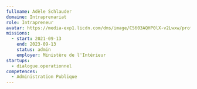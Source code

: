```yaml
---
fullname: Adèle Schlauder
domaine: Intraprenariat
role: Intrapreneur
avatar: https://media-exp1.licdn.com/dms/image/C5603AQHP0lX-v2Lwxw/profile-displayphoto-shrink_800_800/0/1517002924561?e=1642032000&v=beta&t=ltG-jyiAUfisr-GnQ0qZ_dQoquqA9YVlMjlQfVGLCmA
missions:
  - start: 2021-09-13
    end: 2023-09-13
    status: admin
    employer: Ministère de l'Intérieur
startups:
  - dialogue.operationnel
competences:
  - Administration Publique
---
```

